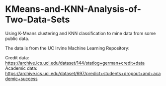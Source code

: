 # KMeans-and-KNN-Analysis-of-Two-Data-Sets
Using K-Means clustering and KNN classification to mine data from some public data.

The data is from the UC Irvine Machine Learning Repository: 

Credit data: https://archive.ics.uci.edu/dataset/144/statlog+german+credit+data
Academic data: https://archive.ics.uci.edu/dataset/697/predict+students+dropout+and+academic+success
